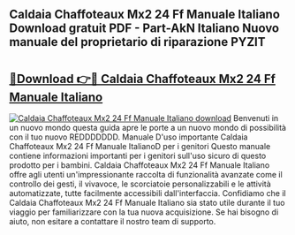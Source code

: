 ## Caldaia Chaffoteaux Mx2 24 Ff Manuale Italiano Download gratuit PDF - Part-AkN Italiano Nuovo manuale del proprietario di riparazione PYZIT

# <h2><a href="http://dfeqkj1.blite.top/?on=Caldaia+Chaffoteaux+Mx2+24+Ff+Manuale+Italiano">🔗Download 👉🔴 Caldaia Chaffoteaux Mx2 24 Ff Manuale Italiano</a></h2>

[![Caldaia Chaffoteaux Mx2 24 Ff Manuale Italiano download](https://i.imgur.com/lujVjoI.png)](http://dfeqkj1.blite.top/?on=Caldaia+Chaffoteaux+Mx2+24+Ff+Manuale+Italiano)
Benvenuti in un nuovo mondo questa guida apre le porte a un nuovo mondo di possibilità con il tuo nuovo REDDDDDDD. Manuale D'uso importante Caldaia Chaffoteaux Mx2 24 Ff Manuale ItalianoD per i genitori Questo manuale contiene informazioni importanti per i genitori sull'uso sicuro di questo prodotto per i bambini. Caldaia Chaffoteaux Mx2 24 Ff Manuale Italiano offre agli utenti un'impressionante raccolta di funzionalità avanzate come il controllo dei gesti, il vivavoce, le scorciatoie personalizzabili e le attività automatizzate, tutte facilmente accessibili dall'interfaccia. Confidiamo che il Caldaia Chaffoteaux Mx2 24 Ff Manuale Italiano sia stato utile durante il tuo viaggio per familiarizzare con la tua nuova acquisizione. Se hai bisogno di aiuto, non esitare a contattare il nostro team di supporto.
